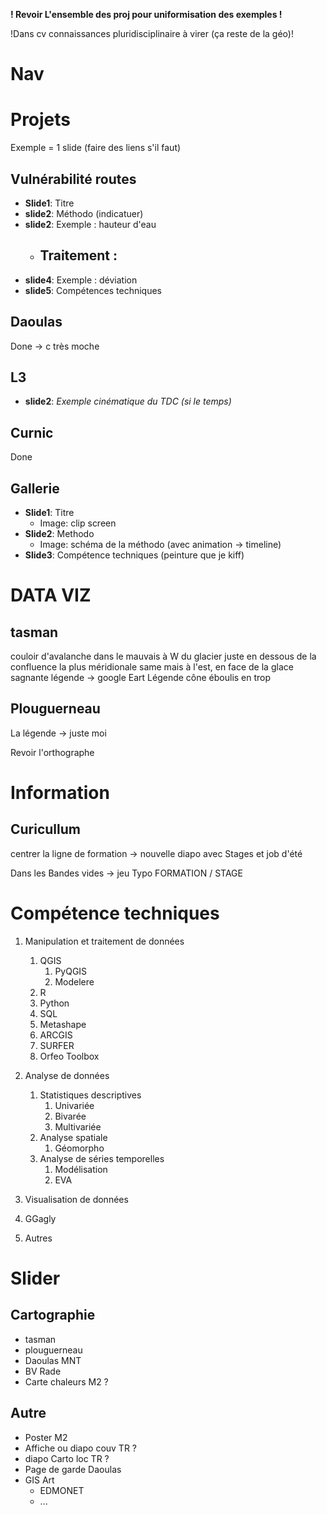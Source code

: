 **! Revoir L'ensemble des proj pour uniformisation des exemples !**

!Dans cv connaissances pluridisciplinaire à virer (ça reste de la géo)!

# Nav

# Projets

Exemple = 1 slide (faire des liens s'il faut)

## Vulnérabilité routes

- **Slide1**: Titre
- **slide2**: Méthodo (indicatuer)
- **slide2**: Exemple : hauteur d'eau
  - Traitement :
    - 
- **slide4**: Exemple : déviation
- **slide5**: Compétences techniques

## Daoulas

Done -> c très moche

## L3

- **slide2**: *Exemple cinématique du TDC (si le temps)*

## Curnic

Done

## Gallerie

- **Slide1**: Titre
  - Image: clip screen
- **Slide2**: Methodo
  - Image: schéma de la méthodo (avec animation -> timeline)
- **Slide3**: Compétence techniques (peinture que je kiff)



# DATA VIZ
## tasman
couloir d'avalanche dans le mauvais à W du glacier juste en dessous de la confluence la plus méridionale
same mais à l'est, en face de la glace sagnante
légende -> google Eart
Légende cône éboulis en trop

## Plouguerneau
La légende -> juste moi

Revoir l'orthographe

# Information
## Curicullum
centrer la ligne de formation
-> nouvelle diapo avec Stages et job d'été

Dans les Bandes vides -> jeu Typo FORMATION / STAGE

# Compétence techniques
<!--
1. Acquisition de données
   1. Terrain
   2. Web scrapping
  
2. Gestion de données 
-->

1. Manipulation et traitement de données
   1. QGIS
      1. PyQGIS
      2. Modelere
   2. R
   3. Python
   4. SQL
   5. Metashape
   6. ARCGIS
   7. SURFER
   8. Orfeo Toolbox
   
2. Analyse de données
   1. Statistiques descriptives
      1. Univariée
      2. Bivarée
      3. Multivariée
   2. Analyse spatiale
      1. Géomorpho
   3. Analyse de séries temporelles
      1. Modélisation
      2. EVA
   
3. Visualisation de données
4. GGagly
4. Autres


# Slider

## Cartographie
- tasman 
- plouguerneau
- Daoulas MNT
- BV Rade
- Carte chaleurs M2 ?

## Autre
- Poster M2
- Affiche ou diapo couv TR ?
- diapo Carto loc TR ?
- Page de garde Daoulas
- GIS Art
  - EDMONET
  - ...